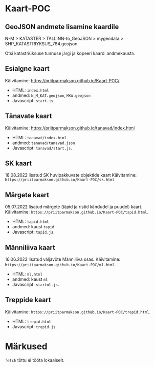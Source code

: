 # Kaart-POC

## GeoJSON andmete lisamine kaardile

N-M > KATASTER > TALLINN-to_GeoJSON > mygeodata > SHP_KATASTRIYKSUS_784.geojson

Otsi katastriüksuse tunnuse järgi ja kopeeri kaardi andmekausta.

## Esialgne kaart
Käivitamine: https://priitparmakson.github.io/Kaart-POC/
- HTML: `index.html`
- andmed: `N_M_KAT.geojson`, `MKA.geojson`
- Javascript: `start.js`.

## Tänavate kaart
Käivitamine: https://priitparmakson.github.io/tanavad/index.html
- HTML: `tanavad/index.html`
- andmed: `tanavad/tanavad.json`
- Javascript: `tanavad/start.js`.

## SK kaart
18.08.2022 lisatud SK huvipakkuvate objektide kaart
Käivitamine: `https://priitparmakson.github.io/Kaart-POC/sk.html`

## Märgete kaart
05.07.2022 lisatud märgete (täpid ja ristid kändudel ja puudel) kaart.
Käivitamine: `https://priitparmakson.github.io/Kaart-POC/tapid.html`.
- HTML: `tapid.html`
- andmed: kaust `tapid`
- Javascript: `tapid.js`.

## Männiliiva kaart
16.06.2022 lisatud väljavõte Männiliiva osas.
Käivitamine: `https://priitparmakson.github.io/Kaart-POC/ml.html`.
- HTML: `ml.html`
- andmed: kaust `ml`
- Javascript: `startml.js`.

## Treppide kaart
Käivitamine: `https://priitparmakson.github.io/Kaart-POC/trepid.html`.
- HTML: `trepid.html`
- Javascript: `trepid.js`.


# Märkused
`fetch` tõttu ei tööta lokaalselt.
